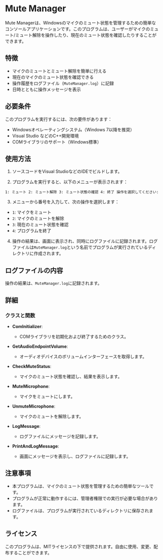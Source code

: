 # Mute Manager

Mute Managerは、Windowsのマイクのミュート状態を管理するための簡単なコンソールアプリケーションです。このプログラムは、ユーザーがマイクのミュート/ミュート解除を操作したり、現在のミュート状態を確認したりすることができます。

## 特徴

- マイクのミュートとミュート解除を簡単に行える
- 現在のマイクのミュート状態を確認できる
- 操作履歴をログファイル（`MuteManager.log`）に記録
- 日時とともに操作メッセージを表示

## 必要条件

このプログラムを実行するには、次の要件があります：

- Windowsオペレーティングシステム（Windows 7以降を推奨）
- Visual Studio などのC++開発環境
- COMライブラリのサポート（Windows標準）

## 使用方法

1. ソースコードをVisual StudioなどのIDEでビルドします。

2. プログラムを実行すると、以下のメニューが表示されます：

`1: ミュート 2: ミュート解除 3: ミュート状態の確認 4: 終了 操作を選択してください:`

3. メニューから番号を入力して、次の操作を選択します：
- `1`: マイクをミュート
- `2`: マイクのミュートを解除
- `3`: 現在のミュート状態を確認
- `4`: プログラムを終了

4. 操作の結果は、画面に表示され、同時にログファイルに記録されます。ログファイルは`MuteManager.log`という名前でプログラムが実行されているディレクトリに作成されます。

## ログファイルの内容

操作の結果は、`MuteManager.log`に記録されます。

## 詳細

### クラスと関数

- **ComInitializer**:
  - COMライブラリを初期化および終了するためのクラス。
  
- **GetAudioEndpointVolume**:
  - オーディオデバイスのボリュームインターフェースを取得します。

- **CheckMuteStatus**:
  - マイクのミュート状態を確認し、結果を表示します。

- **MuteMicrophone**:
  - マイクをミュートにします。

- **UnmuteMicrophone**:
  - マイクのミュートを解除します。

- **LogMessage**:
  - ログファイルにメッセージを記録します。

- **PrintAndLogMessage**:
  - 画面にメッセージを表示し、ログファイルに記録します。

## 注意事項

- 本プログラムは、マイクのミュート状態を管理するための簡単なツールです。
- プログラムが正常に動作するには、管理者権限での実行が必要な場合があります。
- ログファイルは、プログラムが実行されているディレクトリに保存されます。

## ライセンス

このプログラムは、MITライセンスの下で提供されます。自由に使用、変更、配布することができます。
